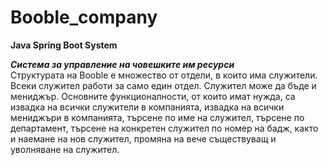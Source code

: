 # Booble_company
<b>Java Spring Boot System 

<i>Система за управление на човешките им ресурси</i></b><br>
Структурата на Booble е множество от отдели, в които има служители. Всеки служител работи за само един отдел. Служител може да бъде и мениджър. Основните функционалности, от които имат нужда, са извадка на всички служители в компанията, извадка на всички мениджъри в компанията, търсене по име на служител, търсене по департамент, търсене на конкретен служител по номер на бадж, както и наемане на нов служител, промяна на вече съществуващ и уволняване на служител.
